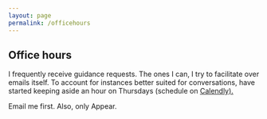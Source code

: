 ```yaml
---
layout: page
permalink: /officehours
---
```


## Office hours

I frequently receive guidance requests. The ones I can, I try to facilitate over emails itself. To account for instances better suited for conversations, have started keeping aside an hour on Thursdays (schedule on [Calendly).](https://calendly.com/sijokuruvilla/officehours/)<br>

Email me first. Also, only Appear. 
